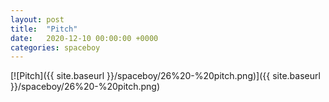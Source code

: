 ```yaml
---
layout: post
title:  "Pitch"
date:   2020-12-10 00:00:00 +0000
categories: spaceboy
---
```


[![Pitch]({{ site.baseurl }}/spaceboy/26%20-%20pitch.png)]({{ site.baseurl }}/spaceboy/26%20-%20pitch.png)

